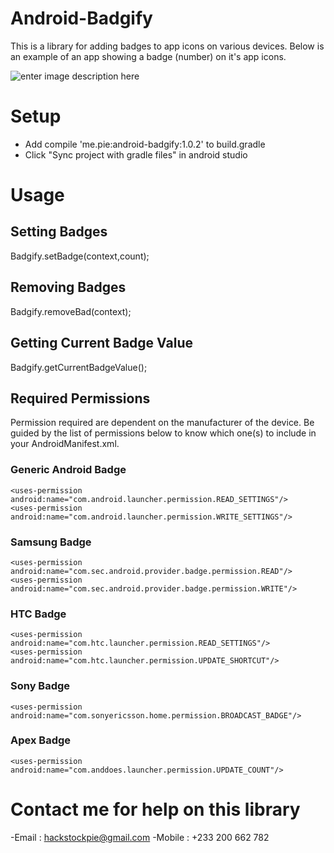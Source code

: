 # Android-Badgify
This is a library for adding badges to app icons on various devices. Below is an example of an app showing a badge (number) on it's app icons.

![enter image description here](https://encrypted-tbn1.gstatic.com/images?q=tbn:ANd9GcSZggTI1u853w574t3Grnx6H-dIgH8ZDFo6G4T-sgvFBteqAd04)

# Setup
- Add compile 'me.pie:android-badgify:1.0.2' to build.gradle
- Click "Sync project with gradle files" in android studio

# Usage
## Setting Badges
Badgify.setBadge(context,count);
## Removing Badges
Badgify.removeBad(context);
## Getting Current Badge Value
Badgify.getCurrentBadgeValue();

## Required Permissions
Permission required are dependent on the manufacturer of the device. Be guided by the list of permissions below to know which one(s) to include in your AndroidManifest.xml.
### Generic Android Badge
    <uses-permission android:name="com.android.launcher.permission.READ_SETTINGS"/>
    <uses-permission android:name="com.android.launcher.permission.WRITE_SETTINGS"/>
### Samsung Badge
    <uses-permission android:name="com.sec.android.provider.badge.permission.READ"/>
    <uses-permission android:name="com.sec.android.provider.badge.permission.WRITE"/>
### HTC Badge
    <uses-permission android:name="com.htc.launcher.permission.READ_SETTINGS"/>
    <uses-permission android:name="com.htc.launcher.permission.UPDATE_SHORTCUT"/>
### Sony Badge
    <uses-permission android:name="com.sonyericsson.home.permission.BROADCAST_BADGE"/>
### Apex Badge
    <uses-permission android:name="com.anddoes.launcher.permission.UPDATE_COUNT"/>
    
# Contact me for help on this library
-Email : hackstockpie@gmail.com
-Mobile : +233 200 662 782

  
